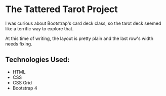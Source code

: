 # The Tattered Tarot Project

I was curious about Bootstrap's card deck class, so the tarot deck seemed like a terrific way to explore that.

At this time of writing, the layout is pretty plain and the last row's width needs fixing. 

## Technologies Used:

  * HTML
  * CSS
  * CSS Grid
  * Bootstrap 4